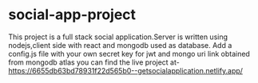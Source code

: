 # social-app-project
This project is a full stack social application.Server is written using nodejs,client side with react and mongodb used as database.
Add a config.js file with your own secret key for jwt and mongo uri link obtained from mongodb atlas
you can find the live project at-https://6655db63bd78931f22d565b0--getsocialapplication.netlify.app/
